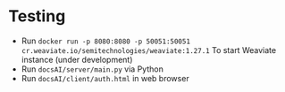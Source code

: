 # Testing

-   Run `docker run -p 8080:8080 -p 50051:50051 cr.weaviate.io/semitechnologies/weaviate:1.27.1` To start Weaviate instance (under development)
-   Run `docsAI/server/main.py` via Python
-   Run `docsAI/client/auth.html` in web browser
